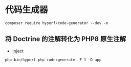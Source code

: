 # 代码生成器

```shell
composer require hyperf/code-generator --dev -o
```

## 将 Doctrine 的注解转化为 PHP8 原生注解

- Inject

```shell
php bin/hyperf.php code:generate -F 1 -D app
```
